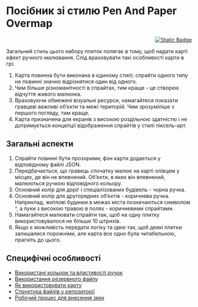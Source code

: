 # Посібник зі стилю Pen And Paper Overmap

<p align="right"><a href="./summary.md"><img alt="Static Badge" src="https://img.shields.io/badge/lang-EN-yellow"></a></p>

Загальний стиль цього набору плиток полягає в тому, щоб надати карті ефект ручного малювання. Слід враховувати такі особливості карти в грі:

1. Карта повинна бути виконана в єдиному стилі; спрайти одного типу не повинні значно відрізнятися один від одного.
2. Чим більше різноманітності в спрайтах, тим краще - це створює відчуття живого малюнка.
3. Враховуючи обмежені візуальні ресурси, намагайтеся показати гравцеві важливі об’єкти та межі територій. Чим зрозуміліше з першого погляду, тим краще.
4. Карта призначена для екранів з високою роздільною здатністю і не дотримується концепції відображення спрайтів у стилі піксель-арт.

## Загальні аспекти

1. Спрайти повинні бути прозорими; фон карти додається у відповідному файлі JSON.
2. Передбачається, що гравець спочатку малює на карті олівцем у місцях, де він не впевнений. Об’єкти, в яких він впевнений, малюються ручкою відповідного кольору.
3. Основний колір для доріг і спеціалізованих будівель - чорна ручка.
4. Основний колір для другорядних об’єктів - коричнева ручка. Наприклад, житлові будинки в межах міста позначаються символом ^, а луки з високою травою в полях - коричневими спрайтами.
5. Намагайтеся малювати спрайти так, щоб на одну плитку використовувалося не більше 10 штрихів.
6. Якщо є можливість передати логіку та ідею так, щоб деякі плитки залишалися порожніми, але карта все одно була читабельною, прагніть до цього.

## Специфічні особливості

- [Використані кольори та властивості ручок](./colors.ua-UA.md)
- [Використання резервного файлу](./fallback.ua-UA.md)
- [Як використовувати карту](./usage.ua-UA.md)
- [Структура файлів у репозиторії](./file_structure.ua-UA.md)
- [Робочий процес для внесення змін](./workflow.ua-UA.md)
